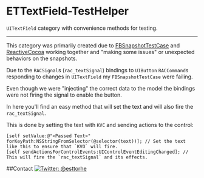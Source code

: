ETTextField-TestHelper
======================

`UITextField` category with convenience methods for testing.

------------------
This category was primarily created due to [FBSnapshotTestCase](https://github.com/facebook/ios-snapshot-test-case) and [ReactiveCocoa](https://github.com/ReactiveCocoa/ReactiveCocoa) working together and "making some issues" or unexpected behaviors on the snapshots.

Due to the `RACSignal`s (`rac_textSignal`) bindings to `UIButton` `RACCommand`s responding to changes in `UITextField` my `FBSnapshotTestCase` were failing.

Even though we were "injecting" the correct data to the model the bindings were not firing the signal to enable the button.

In here you'll find an easy method that will set the text and will also fire the `rac_textSignal`.

This is done by setting the text with `KVC` and sending actions to the control:
```objc
[self setValue:@"<Passed Text>" forKeyPath:NSStringFromSelector(@selector(text))]; // Set the text like this to ensure that `KVO` will fire.
[self sendActionsForControlEvents:UIControlEventEditingChanged]; // This will fire the `rac_textSignal` and its effects.
```

##Contact
[![Twitter: @esttorhe](http://img.shields.io/badge/Twitter%20-%40esttorhe-blue.svg?style=flat)](https://twitter.com/esttorhe)
